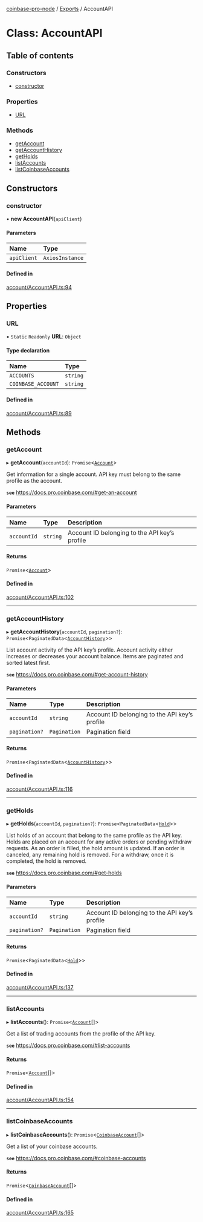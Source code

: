 [coinbase-pro-node](../README.md) / [Exports](../modules.md) / AccountAPI

# Class: AccountAPI

## Table of contents

### Constructors

- [constructor](AccountAPI.md#constructor)

### Properties

- [URL](AccountAPI.md#url)

### Methods

- [getAccount](AccountAPI.md#getaccount)
- [getAccountHistory](AccountAPI.md#getaccounthistory)
- [getHolds](AccountAPI.md#getholds)
- [listAccounts](AccountAPI.md#listaccounts)
- [listCoinbaseAccounts](AccountAPI.md#listcoinbaseaccounts)

## Constructors

### constructor

• **new AccountAPI**(`apiClient`)

#### Parameters

| Name        | Type            |
| :---------- | :-------------- |
| `apiClient` | `AxiosInstance` |

#### Defined in

[account/AccountAPI.ts:94](https://github.com/bennycode/coinbase-pro-node/blob/caaa670/src/account/AccountAPI.ts#L94)

## Properties

### URL

▪ `Static` `Readonly` **URL**: `Object`

#### Type declaration

| Name               | Type     |
| :----------------- | :------- |
| `ACCOUNTS`         | `string` |
| `COINBASE_ACCOUNT` | `string` |

#### Defined in

[account/AccountAPI.ts:89](https://github.com/bennycode/coinbase-pro-node/blob/caaa670/src/account/AccountAPI.ts#L89)

## Methods

### getAccount

▸ **getAccount**(`accountId`): `Promise`<[`Account`](../interfaces/Account.md)\>

Get information for a single account. API key must belong to the same profile as the account.

**`see`** https://docs.pro.coinbase.com/#get-an-account

#### Parameters

| Name        | Type     | Description                                   |
| :---------- | :------- | :-------------------------------------------- |
| `accountId` | `string` | Account ID belonging to the API key’s profile |

#### Returns

`Promise`<[`Account`](../interfaces/Account.md)\>

#### Defined in

[account/AccountAPI.ts:102](https://github.com/bennycode/coinbase-pro-node/blob/caaa670/src/account/AccountAPI.ts#L102)

---

### getAccountHistory

▸ **getAccountHistory**(`accountId`, `pagination?`): `Promise`<`PaginatedData`<[`AccountHistory`](../interfaces/AccountHistory.md)\>\>

List account activity of the API key’s profile. Account activity either increases or decreases your account balance. Items are paginated and sorted latest first.

**`see`** https://docs.pro.coinbase.com/#get-account-history

#### Parameters

| Name          | Type         | Description                                   |
| :------------ | :----------- | :-------------------------------------------- |
| `accountId`   | `string`     | Account ID belonging to the API key’s profile |
| `pagination?` | `Pagination` | Pagination field                              |

#### Returns

`Promise`<`PaginatedData`<[`AccountHistory`](../interfaces/AccountHistory.md)\>\>

#### Defined in

[account/AccountAPI.ts:116](https://github.com/bennycode/coinbase-pro-node/blob/caaa670/src/account/AccountAPI.ts#L116)

---

### getHolds

▸ **getHolds**(`accountId`, `pagination?`): `Promise`<`PaginatedData`<[`Hold`](../interfaces/Hold.md)\>\>

List holds of an account that belong to the same profile as the API key. Holds are placed on an account for any active orders or pending withdraw requests. As an order is filled, the hold amount is updated. If an order is canceled, any remaining hold is removed. For a withdraw, once it is completed, the hold is removed.

**`see`** https://docs.pro.coinbase.com/#get-holds

#### Parameters

| Name          | Type         | Description                                   |
| :------------ | :----------- | :-------------------------------------------- |
| `accountId`   | `string`     | Account ID belonging to the API key’s profile |
| `pagination?` | `Pagination` | Pagination field                              |

#### Returns

`Promise`<`PaginatedData`<[`Hold`](../interfaces/Hold.md)\>\>

#### Defined in

[account/AccountAPI.ts:137](https://github.com/bennycode/coinbase-pro-node/blob/caaa670/src/account/AccountAPI.ts#L137)

---

### listAccounts

▸ **listAccounts**(): `Promise`<[`Account`](../interfaces/Account.md)[]\>

Get a list of trading accounts from the profile of the API key.

**`see`** https://docs.pro.coinbase.com/#list-accounts

#### Returns

`Promise`<[`Account`](../interfaces/Account.md)[]\>

#### Defined in

[account/AccountAPI.ts:154](https://github.com/bennycode/coinbase-pro-node/blob/caaa670/src/account/AccountAPI.ts#L154)

---

### listCoinbaseAccounts

▸ **listCoinbaseAccounts**(): `Promise`<[`CoinbaseAccount`](../interfaces/CoinbaseAccount.md)[]\>

Get a list of your coinbase accounts.

**`see`** https://docs.pro.coinbase.com/#coinbase-accounts

#### Returns

`Promise`<[`CoinbaseAccount`](../interfaces/CoinbaseAccount.md)[]\>

#### Defined in

[account/AccountAPI.ts:165](https://github.com/bennycode/coinbase-pro-node/blob/caaa670/src/account/AccountAPI.ts#L165)

